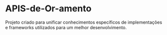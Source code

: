 # APIS-de-Or-amento
Projeto criado para unificar conhecimentos específicos de implementações e frameworks utilizados para um melhor desenvolvimento.
